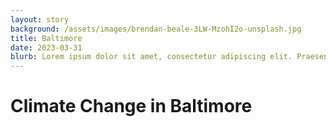 ```yaml
---
layout: story
background: /assets/images/brendan-beale-3LW-MzohI2o-unsplash.jpg
title: Baltimore
date: 2023-03-31
blurb: Lorem ipsum dolor sit amet, consectetur adipiscing elit. Praesent cursus arcu est, ut pretium mauris dictum eu. Nulla tempus urna non blandit lobortis. In pellentesque ex eget tortor viverra vulputate.
---
```


# Climate Change in Baltimore